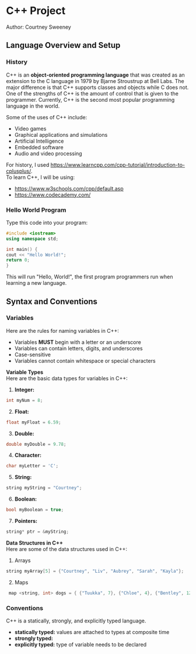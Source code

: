 # C++ Project

Author: Courtney Sweeney

## Language Overview and Setup

### History
C++ is an **object-oriented programming language** that was created as an extension to the C language in 1979 by Bjarne Stroustrup at Bell Labs. The major difference is that C++ supports classes and objects while C does not. One of the strengths of C++ is the amount of control that is given to the programmer. Currently, C++ is the second most popular programming language in the world. 


Some of the uses of C++ include:  
- Video games
- Graphical applications and simulations
- Artificial Intelligence 
- Embedded software 
- Audio and video processing


For history, I used https://www.learncpp.com/cpp-tutorial/introduction-to-cplusplus/.  
To learn C++, I will be using:
  - https://www.w3schools.com/cpp/default.asp 
  - https://www.codecademy.com/


### Hello World Program
Type this code into your program:

```cpp
#include <iostream>  
using namespace std;  

int main() { 
cout << "Hello World!"; 
return 0; 
}
```
This will run "Hello, World!", the first program programmers run when learning a new language.  

## Syntax and Conventions 

### Variables

Here are the rules for naming variables in C++:
- Variables **MUST** begin with a letter or an underscore 
- Variables can contain letters, digits, and underscores
- Case-sensitive 
- Variables cannot contain whitespace or special characters


**Variable Types**   
Here are the basic data types for variables in C++:
1. **Integer:**
```cpp
int myNum = 8;
```
2. **Float:** 
```cpp
float myFloat = 6.59;
```
3. **Double:**
```cpp
double myDouble = 9.78;
```
4. **Character:**
```cpp
char myLetter = 'C';
```
5. **String:**
```cpp
string myString = "Courtney";
```
6. **Boolean:**
```cpp
bool myBoolean = true;
```
7. **Pointers:**
```cpp
string* ptr = &myString;
```

**Data Structures in C++**   
Here are some of the data structures used in C++:
1. Arrays
```cpp
string myArray[5] = {"Courtney", "Liv", "Aubrey", "Sarah", "Kayla"};
```
2. Maps
```cpp
 map <string, int> dogs = { {"Tuukka", 7}, {"Chloe", 4}, {"Bentley", 12}, {"Cleo", 3}};
```

### Conventions 

C++ is a statically, strongly, and explicitly typed language. 
- **statically typed:** values are attached to types at composite time
- **strongly typed:** 
- **explicitly typed:** type of variable needs to be declared 





